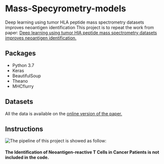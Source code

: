 # Mass-Specyrometry-models
Deep learning using tumor HLA peptide mass spectrometry datasets improves neoantigen identification
This project is to repeat the work from paper: [Deep learning using tumor HlA peptide mass spectrometry datasets improves neoantigen identification.](https://www.nature.com/articles/nbt.4313) 
## Packages
* Python 3.7
* Keras
* BeautifulSoup
* Theano
* MHCflurry
## Datasets
All the data is available on the [online version of the paper.](https://www.nature.com/articles/nbt.4313#Sec33)
## Instructions
![The pipeline of this project is showed as follow:]()
#### The Identification of Neoantigen-reactive T Cells in Cancer Patients is not included in the code.
